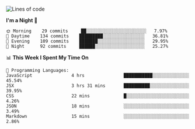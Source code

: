 <!--START_SECTION:waka-->
![Lines of code](https://img.shields.io/badge/From%20Hello%20World%20I%27ve%20Written-143867%20lines%20of%20code-blue)

**I'm a Night 🦉** 

```text
🌞 Morning    29 commits     ██░░░░░░░░░░░░░░░░░░░░░░░   7.97% 
🌆 Daytime    134 commits    █████████░░░░░░░░░░░░░░░░   36.81% 
🌃 Evening    109 commits    ███████░░░░░░░░░░░░░░░░░░   29.95% 
🌙 Night      92 commits     ██████░░░░░░░░░░░░░░░░░░░   25.27%

```


📊 **This Week I Spent My Time On** 

```text
💬 Programming Languages: 
JavaScript               4 hrs               ███████████░░░░░░░░░░░░░░   45.54% 
JSX                      3 hrs 31 mins       ██████████░░░░░░░░░░░░░░░   39.95% 
CSS                      22 mins             █░░░░░░░░░░░░░░░░░░░░░░░░   4.26% 
JSON                     18 mins             ░░░░░░░░░░░░░░░░░░░░░░░░░   3.49% 
Markdown                 15 mins             ░░░░░░░░░░░░░░░░░░░░░░░░░   2.86%

```


<!--END_SECTION:waka-->
